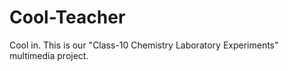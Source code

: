 # Cool-Teacher
Cool in.
This is our "Class-10 Chemistry Laboratory Experiments" multimedia project.
